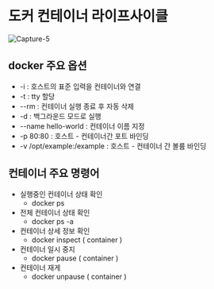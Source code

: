 # 도커 컨테이너 라이프사이클
![Capture-5](https://user-images.githubusercontent.com/80312713/151649949-1df26ea1-ea18-4f8d-9978-e7500452955e.png)

## docker 주요 옵션
* -i : 호스트의 표준 입력을 컨테이너와 연결
* -t : tty 할당
* --rm : 컨테이너 실행 종료 후 자동 삭제
* -d : 백그라운드 모드로 실행
* --name hello-world : 컨테이너 이름 지정
* -p 80:80 : 호스트 - 컨테이너간 포트 바인딩
* -v /opt/example:/example : 호스트 - 컨테이너 간 볼륨 바인딩

## 컨테이너 주요 명령어
* 실행중인 컨테이너 상태 확인
  * docker ps
* 전체 컨테이너 상태 확인
  * docker ps -a
* 컨테이너 상세 정보 확인
  * docker inspect ( container )
* 컨테이너 일시 중지
  * docker pause ( container )
* 컨테이너 재게
  * docker unpause ( container )
